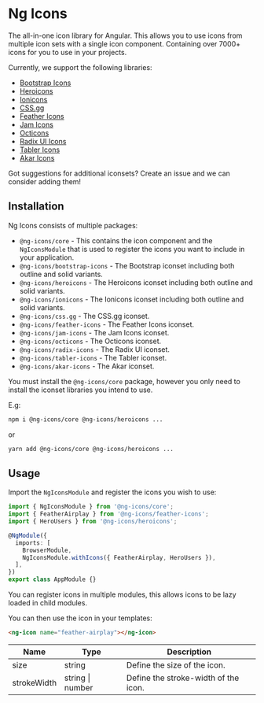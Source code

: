 # Ng Icons

The all-in-one icon library for Angular. This allows you to use icons from multiple icon sets with a single icon component.
Containing over 7000+ icons for you to use in your projects.

Currently, we support the following libraries:

- [Bootstrap Icons](https://icons.getbootstrap.com/)
- [Heroicons](https://heroicons.com/)
- [Ionicons](https://ionic.io/ionicons)
- [CSS.gg](https://css.gg/)
- [Feather Icons](https://feathericons.com/)
- [Jam Icons](https://jam-icons.com/)
- [Octicons](https://github.com/primer/octicons)
- [Radix UI Icons](https://icons.modulz.app/)
- [Tabler Icons](https://tabler-icons.io/)
- [Akar Icons](https://akaricons.com/)

Got suggestions for additional iconsets? Create an issue and we can consider adding them!

## Installation

Ng Icons consists of multiple packages:

- `@ng-icons/core` - This contains the icon component and the `NgIconsModule` that is used to register the icons you want to include in your application.
- `@ng-icons/bootstrap-icons` - The Bootstrap iconset including both outline and solid variants.
- `@ng-icons/heroicons` - The Heroicons iconset including both outline and solid variants.
- `@ng-icons/ionicons` - The Ionicons iconset including both outline and solid variants.
- `@ng-icons/css.gg` - The CSS.gg iconset.
- `@ng-icons/feather-icons` - The Feather Icons iconset.
- `@ng-icons/jam-icons` - The Jam Icons iconset.
- `@ng-icons/octicons` - The Octicons iconset.
- `@ng-icons/radix-icons` - The Radix UI iconset.
- `@ng-icons/tabler-icons` - The Tabler iconset.
- `@ng-icons/akar-icons` - The Akar iconset.

You must install the `@ng-icons/core` package, however you only need to install the iconset libraries you intend to use.

E.g:

```bash
npm i @ng-icons/core @ng-icons/heroicons ...
```

or

```bash
yarn add @ng-icons/core @ng-icons/heroicons ...
```

## Usage

Import the `NgIconsModule` and register the icons you wish to use:

```ts
import { NgIconsModule } from '@ng-icons/core';
import { FeatherAirplay } from '@ng-icons/feather-icons';
import { HeroUsers } from '@ng-icons/heroicons';

@NgModule({
  imports: [
    BrowserModule,
    NgIconsModule.withIcons({ FeatherAirplay, HeroUsers }),
  ],
})
export class AppModule {}
```

You can register icons in multiple modules, this allows icons to be lazy loaded in child modules.

You can then use the icon in your templates:

```html
<ng-icon name="feather-airplay"></ng-icon>
```

| Name        | Type             | Description                          |
| ----------- | ---------------- | ------------------------------------ |
| size        | string           | Define the size of the icon.         |
| strokeWidth | string \| number | Define the stroke-width of the icon. |
